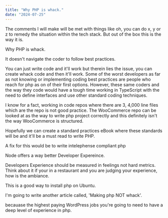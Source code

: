 ```yaml
---
title: "Why PHP is whack."
date: "2024-07-25"
---
```


The comments I will make will be met with things like oh, you can do x, y or z to remedy the situation within the tech stack. But out of the box this is the way it is.

Why PHP is whack.

It doesn't navigate the coder to follow best practices.

You can just write code and it'll work but therein lies the issue, you can create whack code and then it'll work. Some of the worst developers as far as not knowing or implementing coding best practices are people who reach for php as on of their first options. However, these same coders and the way they code would have a tough time working in TypeScript with the need to define interfaces and use other standard coding techniques.

I know for a fact, working in code repos where there are 3, 4,000 line files which are the repo is not good practice. The WooCommerce repo can be looked at as the way to write php project correctly and this definitely isn't the way WooCommerce is structured.

Hopefully we can create a standard practices eBook where these standards will be and it'll be a must read to write PHP.

A fix for this would be to write intelephense compliant php

Node offers a way better Developer Expereince.

Developers Experience should be measured in feelings not hard metrics. Think about it if your in a restaurant and you are judging your experience, how is the ambiance.

This is a good way to install php on Ubuntu.

I'm going to write another article called, 'Making php NOT whack'.

becauase the highest paying WordPress jobs you're going to need to have a deep level of experience in php.
